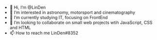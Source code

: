 - 👋 Hi, I’m @LinDen
- 👀 I’m interested in astronomy, motorsport and cinematography
- 🌱 I’m currently studying IT, focusing on FrontEnd
- 💞️ I’m looking to collaborate on small web projects wtih JavaScript, CSS and HTML
- 📫 How to reach me LinDen#8352

<!---
ClipLee/ClipLee is a ✨ special ✨ repository because its `README.md` (this file) appears on your GitHub profile.
You can click the Preview link to take a look at your changes.
--->

